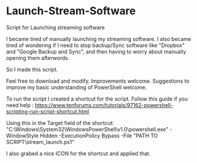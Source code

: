 # Launch-Stream-Software
Script for Launching streaming software

I became tired of manually launching my streaming software.
I also became tired of wondering if I need to stop backup/Sync software like "Dropbox" and "Google Backup and Sync", and then having to worry about manually opening them afterwords.

So I made this script.

Feel free to download and modify. 
Improvements welcome. 
Suggestions to improve my basic understanding of PowerShell welcome.

To run the script I created a shortcut for the script.
Follow this guide if you need help : https://www.tenforums.com/tutorials/97162-powershell-scripting-run-script-shortcut.html

Using this in the Target field of the shortcut:
"C:\Windows\System32\WindowsPowerShell\v1.0\powershell.exe" -WindowStyle Hidden -ExecutionPolicy Bypass -File "PATH TO SCRIPT\stream_launch.ps1"

I also grabed a nice ICON for the shortcut and applied that.

